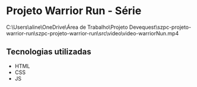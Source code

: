 # Projeto Warrior Run - Série

C:\Users\aline\OneDrive\Área de Trabalho\Projeto Devequest\szpc-projeto-warrior-run\szpc-projeto-warrior-run\src\video\video-warriorNun.mp4

## Tecnologias utilizadas
- HTML
- CSS
- JS
